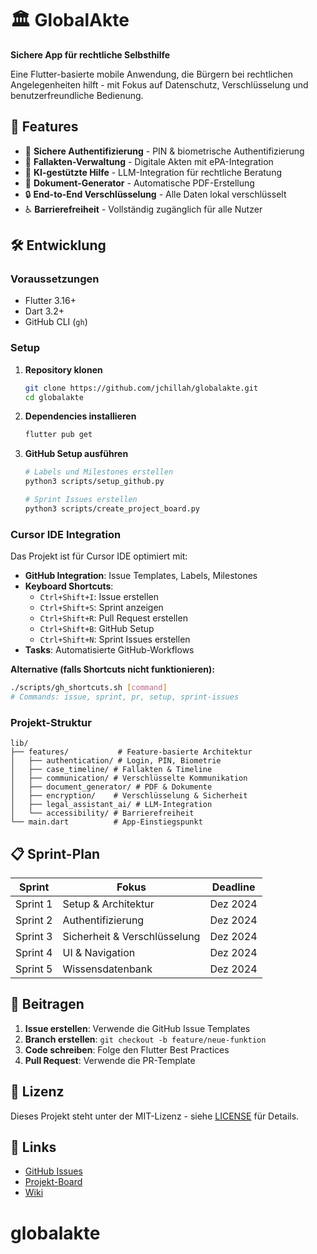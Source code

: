 # 🏛️ GlobalAkte

**Sichere App für rechtliche Selbsthilfe**

Eine Flutter-basierte mobile Anwendung, die Bürgern bei rechtlichen Angelegenheiten hilft - mit Fokus auf Datenschutz, Verschlüsselung und benutzerfreundliche Bedienung.

## 🚀 Features

- 🔐 **Sichere Authentifizierung** - PIN & biometrische Authentifizierung
- 📁 **Fallakten-Verwaltung** - Digitale Akten mit ePA-Integration
- 🤖 **KI-gestützte Hilfe** - LLM-Integration für rechtliche Beratung
- 📄 **Dokument-Generator** - Automatische PDF-Erstellung
- 🔒 **End-to-End Verschlüsselung** - Alle Daten lokal verschlüsselt
- ♿ **Barrierefreiheit** - Vollständig zugänglich für alle Nutzer

## 🛠️ Entwicklung

### Voraussetzungen

- Flutter 3.16+
- Dart 3.2+
- GitHub CLI (`gh`)

### Setup

1. **Repository klonen**

   ```bash
   git clone https://github.com/jchillah/globalakte.git
   cd globalakte
   ```

2. **Dependencies installieren**

   ```bash
   flutter pub get
   ```

3. **GitHub Setup ausführen**

   ```bash
   # Labels und Milestones erstellen
   python3 scripts/setup_github.py

   # Sprint Issues erstellen
   python3 scripts/create_project_board.py
   ```

### Cursor IDE Integration

Das Projekt ist für Cursor IDE optimiert mit:

- **GitHub Integration**: Issue Templates, Labels, Milestones
- **Keyboard Shortcuts**:
  - `Ctrl+Shift+I`: Issue erstellen
  - `Ctrl+Shift+S`: Sprint anzeigen
  - `Ctrl+Shift+R`: Pull Request erstellen
  - `Ctrl+Shift+B`: GitHub Setup
  - `Ctrl+Shift+N`: Sprint Issues erstellen
- **Tasks**: Automatisierte GitHub-Workflows

**Alternative (falls Shortcuts nicht funktionieren):**

```bash
./scripts/gh_shortcuts.sh [command]
# Commands: issue, sprint, pr, setup, sprint-issues
```

### Projekt-Struktur

```
lib/
├── features/           # Feature-basierte Architektur
│   ├── authentication/ # Login, PIN, Biometrie
│   ├── case_timeline/ # Fallakten & Timeline
│   ├── communication/ # Verschlüsselte Kommunikation
│   ├── document_generator/ # PDF & Dokumente
│   ├── encryption/    # Verschlüsselung & Sicherheit
│   ├── legal_assistant_ai/ # LLM-Integration
│   └── accessibility/ # Barrierefreiheit
└── main.dart          # App-Einstiegspunkt
```

## 📋 Sprint-Plan

| Sprint   | Fokus                        | Deadline |
| -------- | ---------------------------- | -------- |
| Sprint 1 | Setup & Architektur          | Dez 2024 |
| Sprint 2 | Authentifizierung            | Dez 2024 |
| Sprint 3 | Sicherheit & Verschlüsselung | Dez 2024 |
| Sprint 4 | UI & Navigation              | Dez 2024 |
| Sprint 5 | Wissensdatenbank             | Dez 2024 |

## 🤝 Beitragen

1. **Issue erstellen**: Verwende die GitHub Issue Templates
2. **Branch erstellen**: `git checkout -b feature/neue-funktion`
3. **Code schreiben**: Folge den Flutter Best Practices
4. **Pull Request**: Verwende die PR-Template

## 📄 Lizenz

Dieses Projekt steht unter der MIT-Lizenz - siehe [LICENSE](LICENSE) für Details.

## 🔗 Links

- [GitHub Issues](https://github.com/jchillah/globalakte/issues)
- [Projekt-Board](https://github.com/jchillah/globalakte/projects)
- [Wiki](https://github.com/jchillah/globalakte/wiki)

# globalakte
